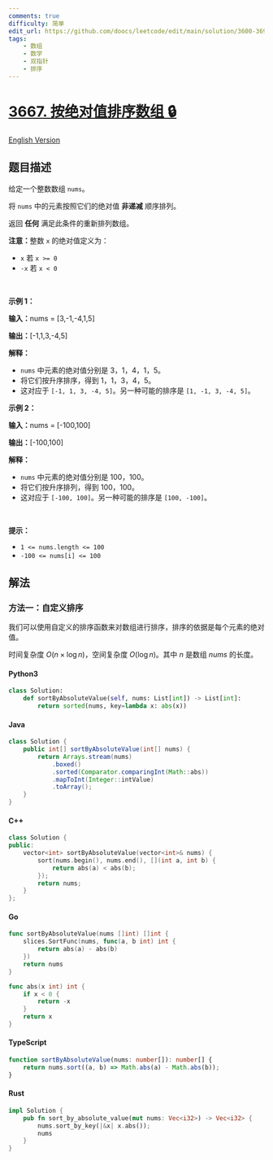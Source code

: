 ```yaml
---
comments: true
difficulty: 简单
edit_url: https://github.com/doocs/leetcode/edit/main/solution/3600-3699/3667.Sort%20Array%20By%20Absolute%20Value/README.md
tags:
    - 数组
    - 数学
    - 双指针
    - 排序
---
```


<!-- problem:start -->

# [3667. 按绝对值排序数组 🔒](https://leetcode.cn/problems/sort-array-by-absolute-value)

[English Version](/solution/3600-3699/3667.Sort%20Array%20By%20Absolute%20Value/README_EN.md)

## 题目描述

<!-- description:start -->

<p>给定一个整数数组&nbsp;<code>nums</code>。</p>

<p>将 <code>nums</code> 中的元素按照它们的绝对值 <strong>非递减</strong> 顺序排列。</p>

<p>返回 <strong>任何</strong> 满足此条件的重新排列数组。</p>

<p><strong>注意：</strong>整数 <code>x</code> 的绝对值定义为：</p>

<ul>
	<li><code>x</code>&nbsp;若&nbsp;<code>x &gt;= 0</code></li>
	<li><code>-x</code> 若&nbsp;<code>x &lt; 0</code></li>
</ul>

<p>&nbsp;</p>

<p><strong class="example">示例 1：</strong></p>

<div class="example-block">
<p><span class="example-io"><b>输入：</b>nums = [3,-1,-4,1,5]</span></p>

<p><span class="example-io"><b>输出：</b>[-1,1,3,-4,5]</span></p>

<p><strong>解释：</strong></p>

<ul>
	<li><code>nums</code>&nbsp;中元素的绝对值分别是 3，1，4，1，5。</li>
	<li>将它们按升序排序，得到&nbsp;1，1，3，4，5。</li>
	<li>这对应于&nbsp;<code>[-1, 1, 3, -4, 5]</code>。另一种可能的排序是&nbsp;<code>[1, -1, 3, -4, 5]</code>。</li>
</ul>
</div>

<p><strong class="example">示例 2：</strong></p>

<div class="example-block">
<p><span class="example-io"><b>输入：</b>nums = [-100,100]</span></p>

<p><span class="example-io"><b>输出：</b>[-100,100]</span></p>

<p><strong>解释：</strong></p>

<ul>
	<li><code>nums</code>&nbsp;中元素的绝对值分别是 100，100。</li>
	<li>将它们按升序排列，得到 100，100。</li>
	<li>这对应于 <code>[-100, 100]</code>。另一种可能的排序是&nbsp;<code>[100, -100]</code>。</li>
</ul>
</div>

<p>&nbsp;</p>

<p><strong>提示：</strong></p>

<ul>
	<li><code>1 &lt;= nums.length &lt;= 100</code></li>
	<li><code>-100 &lt;= nums[i] &lt;= 100</code></li>
</ul>

<!-- description:end -->

## 解法

<!-- solution:start -->

### 方法一：自定义排序

我们可以使用自定义的排序函数来对数组进行排序，排序的依据是每个元素的绝对值。

时间复杂度 $O(n \times \log n)$，空间复杂度 $O(\log n)$。其中 $n$ 是数组 $\textit{nums}$ 的长度。

<!-- tabs:start -->

#### Python3

```python
class Solution:
    def sortByAbsoluteValue(self, nums: List[int]) -> List[int]:
        return sorted(nums, key=lambda x: abs(x))
```

#### Java

```java
class Solution {
    public int[] sortByAbsoluteValue(int[] nums) {
        return Arrays.stream(nums)
            .boxed()
            .sorted(Comparator.comparingInt(Math::abs))
            .mapToInt(Integer::intValue)
            .toArray();
    }
}
```

#### C++

```cpp
class Solution {
public:
    vector<int> sortByAbsoluteValue(vector<int>& nums) {
        sort(nums.begin(), nums.end(), [](int a, int b) {
            return abs(a) < abs(b);
        });
        return nums;
    }
};
```

#### Go

```go
func sortByAbsoluteValue(nums []int) []int {
	slices.SortFunc(nums, func(a, b int) int {
		return abs(a) - abs(b)
	})
	return nums
}

func abs(x int) int {
	if x < 0 {
		return -x
	}
	return x
}
```

#### TypeScript

```ts
function sortByAbsoluteValue(nums: number[]): number[] {
    return nums.sort((a, b) => Math.abs(a) - Math.abs(b));
}
```

#### Rust

```rust
impl Solution {
    pub fn sort_by_absolute_value(mut nums: Vec<i32>) -> Vec<i32> {
        nums.sort_by_key(|&x| x.abs());
        nums
    }
}
```

<!-- tabs:end -->

<!-- solution:end -->

<!-- problem:end -->
